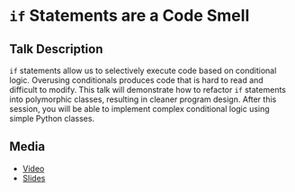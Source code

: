# `if` Statements are a Code Smell

## Talk Description

`if` statements allow us to selectively execute code based on conditional logic. Overusing conditionals produces code that is hard to read and difficult to modify. This talk will demonstrate how to refactor `if` statements into polymorphic classes, resulting in cleaner program design. After this session, you will be able to implement complex conditional logic using simple Python classes.

## Media

- [Video](https://youtu.be/p3OqOkt8GBY?t=18328)
- [Slides](http://bit.ly/code-smell-if-statements)
